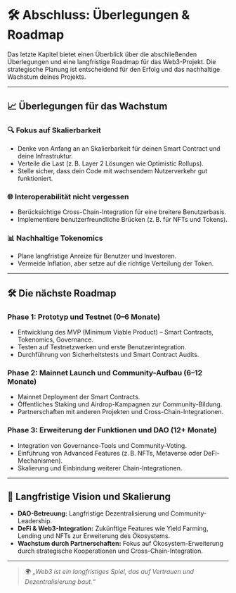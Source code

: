 # 🛠️ Abschluss: Überlegungen & Roadmap

Das letzte Kapitel bietet einen Überblick über die abschließenden Überlegungen und eine langfristige Roadmap für das Web3-Projekt. Die strategische Planung ist entscheidend für den Erfolg und das nachhaltige Wachstum deines Projekts.

---

## 📈 Überlegungen für das Wachstum

### 🔍 Fokus auf Skalierbarkeit
- Denke von Anfang an an Skalierbarkeit für deinen Smart Contract und deine Infrastruktur.
- Verteile die Last (z. B. Layer 2 Lösungen wie Optimistic Rollups).
- Stelle sicher, dass dein Code mit wachsendem Nutzerverkehr gut funktioniert.

### 🌐 Interoperabilität nicht vergessen
- Berücksichtige Cross-Chain-Integration für eine breitere Benutzerbasis.
- Implementiere benutzerfreundliche Brücken (z. B. für NFTs und Tokens).

### 📊 Nachhaltige Tokenomics
- Plane langfristige Anreize für Benutzer und Investoren.
- Vermeide Inflation, aber setze auf die richtige Verteilung der Token.

---

## 🛠️ Die nächste Roadmap

### Phase 1: Prototyp und Testnet (0–6 Monate)
- Entwicklung des MVP (Minimum Viable Product) – Smart Contracts, Tokenomics, Governance.
- Testen auf Testnetzwerken und erste Benutzerintegration.
- Durchführung von Sicherheitstests und Smart Contract Audits.

### Phase 2: Mainnet Launch und Community-Aufbau (6–12 Monate)
- Mainnet Deployment der Smart Contracts.
- Öffentliches Staking und Airdrop-Kampagnen zur Community-Bildung.
- Partnerschaften mit anderen Projekten und Cross-Chain-Integrationen.

### Phase 3: Erweiterung der Funktionen und DAO (12+ Monate)
- Integration von Governance-Tools und Community-Voting.
- Einführung von Advanced Features (z. B. NFTs, Metaverse oder DeFi-Mechanismen).
- Skalierung und Einbindung weiterer Chain-Integrationen.

---

## 🏁 Langfristige Vision und Skalierung

- **DAO-Betreuung:** Langfristige Dezentralisierung und Community-Leadership.
- **DeFi & Web3-Integration:** Zukünftige Features wie Yield Farming, Lending und NFTs zur Erweiterung des Ökosystems.
- **Wachstum durch Partnerschaften:** Fokus auf Ökosystem-Erweiterung durch strategische Kooperationen und Cross-Chain-Integration.

---

> 🌍 _„Web3 ist ein langfristiges Spiel, das auf Vertrauen und Dezentralisierung baut.“_
